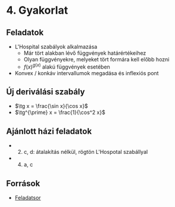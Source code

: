 # 4. Gyakorlat

## Feladatok
- L'Hospital szabályok alkalmazása
  - Már tört alakban lévő függvények határértékeihez
  - Olyan függvényekre, melyeket tört formára kell előbb hozni
  - $f(x)^{g(x)}$ alakú függvények esetében
- Konvex / konkáv intervallumok megadása és inflexiós pont

## Új deriválási szabály
- $\tg x = \frac{\sin x}{\cos x}$
- $\tg^{\prime} x = \frac{1}{\cos^2 x}$

## Ajánlott házi feladatok
- 2) c, d: átalakítás nélkül, rögtön L'Hospotal szabállyal
- 4) a, c


## Források
- [Feladatsor](https://numanal.inf.elte.hu/~szili/Oktatas/An_II_F_2023_tavasz/04_gyak_AnIIF_2023_tavasz.pdf)